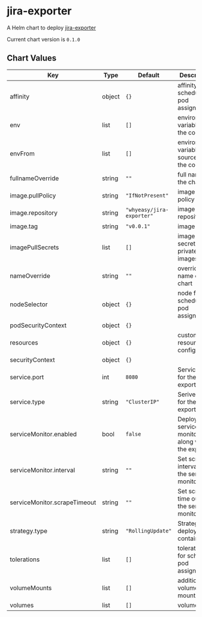 jira-exporter
=============
A Helm chart to deploy [jira-exporter](https://github.com/Whyeasy/jira-exporter)

Current chart version is `0.1.0`





## Chart Values

| Key | Type | Default | Description |
|-----|------|---------|-------------|
| affinity | object | `{}` | affinity for scheduler pod assignment |
| env | list | `[]` | environment variables for the container |
| envFrom | list | `[]` | environment variable sources for the container |
| fullnameOverride | string | `""` | full name of the chart. |
| image.pullPolicy | string | `"IfNotPresent"` | image pull policy |
| image.repository | string | `"whyeasy/jira-exporter"` | image repository |
| image.tag | string | `"v0.0.1"` | image tag |
| imagePullSecrets | list | `[]` | image pull secret for private images |
| nameOverride | string | `""` | override name of the chart |
| nodeSelector | object | `{}` | node for scheduler pod assignment |
| podSecurityContext | object | `{}` |  |
| resources | object | `{}` | custom resource configuration |
| securityContext | object | `{}` |  |
| service.port | int | `8080` | Service port for the exporter |
| service.type | string | `"ClusterIP"` | Serive type for the exporter |
| serviceMonitor.enabled | bool | `false` | Deploy a service monitor along with the exporter. |
| serviceMonitor.interval | string | `""` | Set scraping interval for the service monitor. |
| serviceMonitor.scrapeTimeout | string | `""` | Set scraping time out for the service monitor. |
| strategy.type | string | `"RollingUpdate"` | Strategy for deploying containers |
| tolerations | list | `[]` | tolerations for scheduler pod assignment |
| volumeMounts | list | `[]` | additional volume mounts |
| volumes | list | `[]` | volumes |
